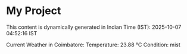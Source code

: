 # My Project

This content is dynamically generated in Indian Time (IST): 2025-10-07 04:52:16 IST


Current Weather in Coimbatore:
Temperature: 23.88 °C
Condition: mist
